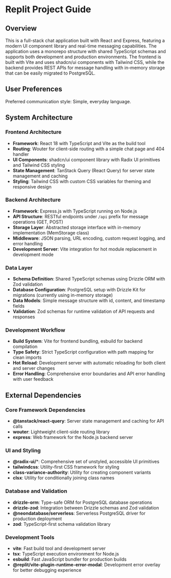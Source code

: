 # Replit Project Guide

## Overview

This is a full-stack chat application built with React and Express, featuring a modern UI component library and real-time messaging capabilities. The application uses a monorepo structure with shared TypeScript schemas and supports both development and production environments. The frontend is built with Vite and uses shadcn/ui components with Tailwind CSS, while the backend provides REST APIs for message handling with in-memory storage that can be easily migrated to PostgreSQL.

## User Preferences

Preferred communication style: Simple, everyday language.

## System Architecture

### Frontend Architecture
- **Framework**: React 18 with TypeScript and Vite as the build tool
- **Routing**: Wouter for client-side routing with a simple chat page and 404 handler
- **UI Components**: shadcn/ui component library with Radix UI primitives and Tailwind CSS styling
- **State Management**: TanStack Query (React Query) for server state management and caching
- **Styling**: Tailwind CSS with custom CSS variables for theming and responsive design

### Backend Architecture
- **Framework**: Express.js with TypeScript running on Node.js
- **API Structure**: RESTful endpoints under `/api` prefix for message operations (GET, POST)
- **Storage Layer**: Abstracted storage interface with in-memory implementation (MemStorage class)
- **Middleware**: JSON parsing, URL encoding, custom request logging, and error handling
- **Development Server**: Vite integration for hot module replacement in development mode

### Data Layer
- **Schema Definition**: Shared TypeScript schemas using Drizzle ORM with Zod validation
- **Database Configuration**: PostgreSQL setup with Drizzle Kit for migrations (currently using in-memory storage)
- **Data Models**: Simple message structure with id, content, and timestamp fields
- **Validation**: Zod schemas for runtime validation of API requests and responses

### Development Workflow
- **Build System**: Vite for frontend bundling, esbuild for backend compilation
- **Type Safety**: Strict TypeScript configuration with path mapping for clean imports
- **Hot Reload**: Development server with automatic reloading for both client and server changes
- **Error Handling**: Comprehensive error boundaries and API error handling with user feedback

## External Dependencies

### Core Framework Dependencies
- **@tanstack/react-query**: Server state management and caching for API calls
- **wouter**: Lightweight client-side routing library
- **express**: Web framework for the Node.js backend server

### UI and Styling
- **@radix-ui/***: Comprehensive set of unstyled, accessible UI primitives
- **tailwindcss**: Utility-first CSS framework for styling
- **class-variance-authority**: Utility for creating component variants
- **clsx**: Utility for conditionally joining class names

### Database and Validation
- **drizzle-orm**: Type-safe ORM for PostgreSQL database operations
- **drizzle-zod**: Integration between Drizzle schemas and Zod validation
- **@neondatabase/serverless**: Serverless PostgreSQL driver for production deployment
- **zod**: TypeScript-first schema validation library

### Development Tools
- **vite**: Fast build tool and development server
- **tsx**: TypeScript execution environment for Node.js
- **esbuild**: Fast JavaScript bundler for production builds
- **@replit/vite-plugin-runtime-error-modal**: Development error overlay for better debugging experience